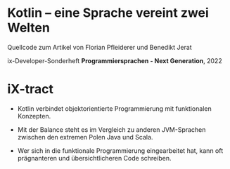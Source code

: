 # Kotlin – eine Sprache vereint zwei Welten

Quellcode zum Artikel von Florian Pfleiderer und Benedikt Jerat

ix-Developer-Sonderheft __Programmiersprachen - Next Generation__, 2022

# iX-tract

* Kotlin verbindet objektorientierte Programmierung mit funktionalen Konzepten.

* Mit der Balance steht es im Vergleich zu anderen JVM-Sprachen zwischen den extremen Polen Java und Scala.

* Wer sich in die funktionale Programmierung eingearbeitet hat, kann oft prägnanteren und übersichtlicheren Code schreiben.
